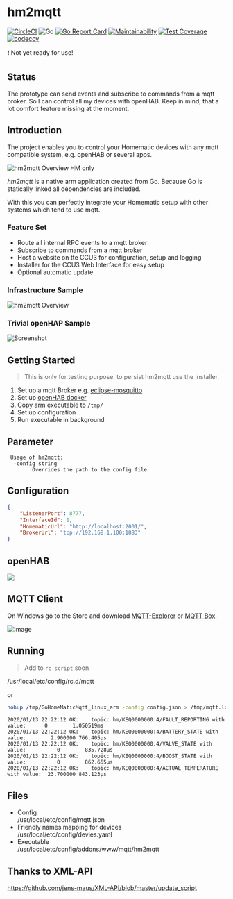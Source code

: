 # hm2mqtt

[![CircleCI](https://circleci.com/gh/dhcgn/hm2mqtt.svg?style=svg)](https://circleci.com/gh/dhcgn/hm2mqtt)
![Go](https://github.com/dhcgn/hm2mqtt/workflows/Go/badge.svg)
[![Go Report Card](https://goreportcard.com/badge/github.com/dhcgn/hm2mqtt)](https://goreportcard.com/report/github.com/dhcgn/hm2mqtt)
[![Maintainability](https://api.codeclimate.com/v1/badges/b5dcdb24ef1e6237d397/maintainability)](https://codeclimate.com/github/dhcgn/hm2mqtt/maintainability)
[![Test Coverage](https://api.codeclimate.com/v1/badges/b5dcdb24ef1e6237d397/test_coverage)](https://codeclimate.com/github/dhcgn/hm2mqtt/test_coverage)
[![codecov](https://codecov.io/gh/dhcgn/hm2mqtt/branch/main/graph/badge.svg?token=LXS768J0H7)](https://codecov.io/gh/dhcgn/hm2mqtt)

:exclamation: Not yet ready for use!

## Status

The prototype can send events and subscribe to commands from a mqtt broker. So I can control all my devices with openHAB. Keep in mind, that a lot comfort feature missing at the moment.

## Introduction

The project enables you to control your Homematic devices with any mqtt compatible system, e.g. openHAB or several apps.

![hm2mqtt Overview HM only](docs/images/hm2mqtt%20-%20Overview%20HM%20only.jpg)

*hm2mqtt* is a native arm application created from Go. Because Go is statically linked all dependencies are included.

With this you can perfectly integrate your Homematic setup with other systems which tend to use mqtt.

### Feature Set

- Route all internal RPC events to a mqtt broker
- Subscribe to commands from a mqtt broker
- Host a website on tte CCU3 for configuration, setup and logging
- Installer for the CCU3 Web Interface for easy setup
- Optional automatic update

### Infrastructure Sample

![hm2mqtt Overview](docs/images/hm2mqtt%20-%20Overview.jpg)

### Trivial openHAP Sample

![Screenshot](https://i.ibb.co/PWphmXK/screenshot.png")

## Getting Started

> This is only for testing purpose, to persist hm2mqtt use the installer.

1. Set up a mqtt Broker e.g. [eclipse-mosquitto](https://registry.hub.docker.com/_/eclipse-mosquitto/)
1. Set up [openHAB docker](https://registry.hub.docker.com/r/openhab/openhab)
1. Copy arm executable to `/tmp/`
1. Set up configuration
1. Run executable in background

## Parameter

```plain
 Usage of hm2mqtt:
  -config string
        Overrides the path to the config file
```

## Configuration

```json
{
    "ListenerPort": 8777,
    "InterfaceId": 1,
    "HomematicUrl": "http://localhost:2001/",
    "BrokerUrl": "tcp://192.168.1.100:1883"
}
```

## openHAB

![](https://user-images.githubusercontent.com/6566207/107683288-aba23180-6ca1-11eb-8da5-2bf80df1f850.png)

## MQTT Client

On Windows go to the Store and download [MQTT-Explorer](https://www.microsoft.com/store/productId/9PP8SFM082WD) or [MQTT Box](https://www.microsoft.com/store/productId/9NBLGGH55JZG).

![image](https://user-images.githubusercontent.com/6566207/106018455-d1381400-60c1-11eb-8201-16bcfb69bdab.png)


## Running

> Add to `rc script` soon

/usr/local/etc/config/rc.d/mqtt

or

```bash
nohup /tmp/GoHomeMaticMqtt_linux_arm -config config.json > /tmp/mqtt.log &
```

```
2020/01/13 22:22:12 OK:    topic: hm/KEQ0000000:4/FAULT_REPORTING with value:      0        1.050519ms
2020/01/13 22:22:12 OK:    topic: hm/KEQ0000000:4/BATTERY_STATE with value:        2.900000 766.405µs
2020/01/13 22:22:12 OK:    topic: hm/KEQ0000000:4/VALVE_STATE with value:          0        835.728µs
2020/01/13 22:22:12 OK:    topic: hm/KEQ0000000:4/BOOST_STATE with value:          0        862.655µs
2020/01/13 22:22:12 OK:    topic: hm/KEQ0000000:4/ACTUAL_TEMPERATURE with value:  23.700000 843.123µs
```

## Files

- Config  
  /usr/local/etc/config/mqtt.json
- Friendly names mapping for devices  
  /usr/local/etc/config/devies.yaml
- Executable  
  /usr/local/etc/config/addons/www/mqtt/hm2mqtt

## Thanks to XML-API

https://github.com/jens-maus/XML-API/blob/master/update_script
